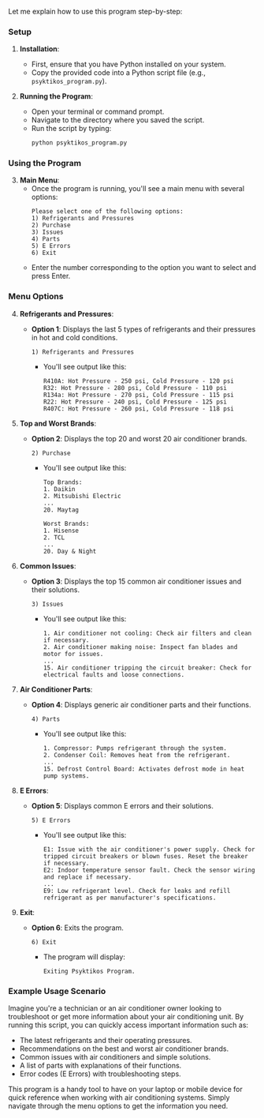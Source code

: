 Let me explain how to use this program step-by-step:

### Setup

1. **Installation**:
   - First, ensure that you have Python installed on your system.
   - Copy the provided code into a Python script file (e.g., `psyktikos_program.py`).

2. **Running the Program**:
   - Open your terminal or command prompt.
   - Navigate to the directory where you saved the script.
   - Run the script by typing:
     ```sh
     python psyktikos_program.py
     ```

### Using the Program

3. **Main Menu**:
   - Once the program is running, you'll see a main menu with several options:
     ```
     Please select one of the following options:
     1) Refrigerants and Pressures
     2) Purchase
     3) Issues
     4) Parts
     5) E Errors
     6) Exit
     ```
   - Enter the number corresponding to the option you want to select and press Enter.

### Menu Options

4. **Refrigerants and Pressures**:
   - **Option 1**: Displays the last 5 types of refrigerants and their pressures in hot and cold conditions.
     ```
     1) Refrigerants and Pressures
     ```
     - You'll see output like this:
       ```
       R410A: Hot Pressure - 250 psi, Cold Pressure - 120 psi
       R32: Hot Pressure - 280 psi, Cold Pressure - 110 psi
       R134a: Hot Pressure - 270 psi, Cold Pressure - 115 psi
       R22: Hot Pressure - 240 psi, Cold Pressure - 125 psi
       R407C: Hot Pressure - 260 psi, Cold Pressure - 118 psi
       ```

5. **Top and Worst Brands**:
   - **Option 2**: Displays the top 20 and worst 20 air conditioner brands.
     ```
     2) Purchase
     ```
     - You'll see output like this:
       ```
       Top Brands:
       1. Daikin
       2. Mitsubishi Electric
       ...
       20. Maytag

       Worst Brands:
       1. Hisense
       2. TCL
       ...
       20. Day & Night
       ```

6. **Common Issues**:
   - **Option 3**: Displays the top 15 common air conditioner issues and their solutions.
     ```
     3) Issues
     ```
     - You'll see output like this:
       ```
       1. Air conditioner not cooling: Check air filters and clean if necessary.
       2. Air conditioner making noise: Inspect fan blades and motor for issues.
       ...
       15. Air conditioner tripping the circuit breaker: Check for electrical faults and loose connections.
       ```

7. **Air Conditioner Parts**:
   - **Option 4**: Displays generic air conditioner parts and their functions.
     ```
     4) Parts
     ```
     - You'll see output like this:
       ```
       1. Compressor: Pumps refrigerant through the system.
       2. Condenser Coil: Removes heat from the refrigerant.
       ...
       15. Defrost Control Board: Activates defrost mode in heat pump systems.
       ```

8. **E Errors**:
   - **Option 5**: Displays common E errors and their solutions.
     ```
     5) E Errors
     ```
     - You'll see output like this:
       ```
       E1: Issue with the air conditioner's power supply. Check for tripped circuit breakers or blown fuses. Reset the breaker if necessary.
       E2: Indoor temperature sensor fault. Check the sensor wiring and replace if necessary.
       ...
       E9: Low refrigerant level. Check for leaks and refill refrigerant as per manufacturer's specifications.
       ```

9. **Exit**:
   - **Option 6**: Exits the program.
     ```
     6) Exit
     ```
     - The program will display:
       ```
       Exiting Psyktikos Program.
       ```

### Example Usage Scenario

Imagine you're a technician or an air conditioner owner looking to troubleshoot or get more information about your air conditioning unit. By running this script, you can quickly access important information such as:

- The latest refrigerants and their operating pressures.
- Recommendations on the best and worst air conditioner brands.
- Common issues with air conditioners and simple solutions.
- A list of parts with explanations of their functions.
- Error codes (E Errors) with troubleshooting steps.

This program is a handy tool to have on your laptop or mobile device for quick reference when working with air conditioning systems. Simply navigate through the menu options to get the information you need.
